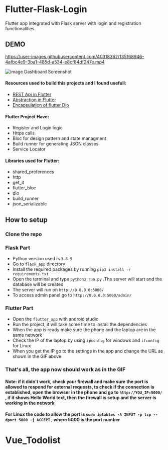 # Flutter-Flask-Login
Flutter app integrated with Flask server with login and registration functionalities 

## DEMO

https://user-images.githubusercontent.com/40318362/135168946-4afbc4e9-3ba1-485d-a534-e8cf84df247e.mp4

![image](https://user-images.githubusercontent.com/40318362/135170054-8519b654-b9fa-4aeb-8bf1-687e6b4c330a.png)
Dashboard Screenshot

#### Resources used to build this projects and I found usefull:
- [REST Api in Flutter](https://medium.com/globant/easy-way-to-implement-rest-api-calls-in-flutter-9859d1ab5396)
- [Abstraction in Flutter](https://medium.com/flutter-community/abstraction-in-flutter-what-is-it-how-can-it-speed-up-my-development-da3c50532568)
- [Encapsulation of flutter Dio](https://developpaper.com/the-realization-of-the-second-encapsulation-of-flutter-dio/)

#### Flutter Project Have:
- Register and Login logic
- Https calls
- Bloc for design pattern and state managment
- Build runner for generating JSON classes
- Service Locator

#### Libraries used for Flutter:
- shared_preferences
- http
- get_it
- flutter_bloc
- dio
- build_runner
- json_serializable

## How to setup
### Clone the repo 

### Flask Part
- Python version used is `3.8.5`
- Go to  `flask_app` directory
- Install the required packages by running  `pip3 install -r requirements.txt`
- Open the terminal and type `python3 run.py` .The server will start and the database will be created 
- The server will run on `http://0.0.0.0:5000/`
- To access admin panel go to `http://0.0.0.0:5000/admin/`
### Flutter Part
- Open the `flutter_app` with android studio 
- Run the project, it will take some time to install the dependencies 
- When the app is ready make sure the phone and the laptop are in the same network 
- Check the IP of the laptop by using `ipconfig` for windows and `ifconfig` for Linux
- When you get the IP go to the settings in the app and change the URL as shown in the GIF above 

### That's all, the app now should work as in the GIF 

#### Note: if it didn't work, check your firewall and make sure the port is allowed to respond for external requests, to check if the connection is established, open the browser in the phone and go to `http://YOU_IP:5000/` , if it shows Hello World text, then the firewall is setup and the server is working in the network 
#### For Linux the code to allow the port is `sudo iptables -A INPUT -p tcp --dport 5000 -j ACCEPT` , where 5000 is the port number

# Vue_Todolist
